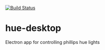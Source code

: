 [![Build Status](https://travis-ci.org/mikerob215/hue-desktop.svg?branch=master)](https://travis-ci.org/mikerob215/hue-desktop)

# hue-desktop

Electron app for controlling phillips hue lights
